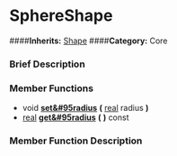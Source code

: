 #  SphereShape  
####**Inherits:** [Shape](class_shape)
####**Category:** Core

###  Brief Description  


###  Member Functions 
  * void  **[set&#95radius](#set_radius)**  **(** [real](class_real) radius  **)**
  * [real](class_real)  **[get&#95radius](#get_radius)**  **(** **)** const

###  Member Function Description  
